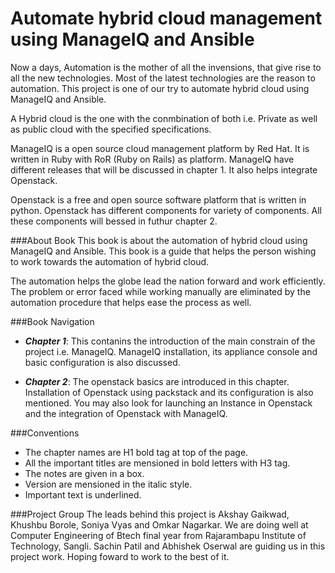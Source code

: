 # Automate hybrid cloud management using ManageIQ and Ansible

Now a days, Automation is the mother of all the invensions, that give rise to all the new technologies. Most of the latest technologies are the reason to automation. This project is one of our try to automate hybrid cloud using ManageIQ and Ansible.

A Hybrid cloud is the one with the conmbination of both i.e. Private as well as public cloud with the specified specifications.

ManageIQ is a open source cloud management platform by Red Hat. It is written in Ruby with RoR (Ruby on Rails) as platform. ManageIQ have different releases that will be discussed in chapter 1. It also helps integrate Openstack.

Openstack is a free and open source software platform that is written in python. Openstack has different components for variety of components. All these components will bessed in futhur chapter 2.

###About Book
This book is about the automation of hybrid cloud using ManageIQ and Ansible. This book is a guide that helps the person wishing to work towards the automation of hybrid cloud.

The automation helps the globe lead the nation forward and work efficiently. The problem or error faced while working manually are eliminated by the automation procedure that helps ease the process as well.

###Book Navigation
- **_Chapter 1_**: This contanins the introduction of the main constrain of the project i.e. ManageIQ. ManageIQ installation, its appliance console and basic configuration is also discussed.


- **_Chapter 2_**: The openstack basics are introduced in this chapter. Installation of Openstack using packstack and its configuration is also mentioned. You may also look for launching an Instance in Openstack and the integration of Openstack with ManageIQ.

###Conventions
- The chapter names are H1 bold tag at top of the page.
- All the important titles are mensioned in bold letters with H3 tag.
- The notes are given in a box.
- Version are mensioned in the italic style.
- Important text is underlined.

###Project Group
The leads behind this project is Akshay Gaikwad, Khushbu Borole, Soniya Vyas and Omkar Nagarkar. We are doing well at Computer Engineering of Btech final year from Rajarambapu Institute of Technology, Sangli. Sachin Patil and Abhishek Oserwal are guiding us in this project work. Hoping foward to work to the best of it.
